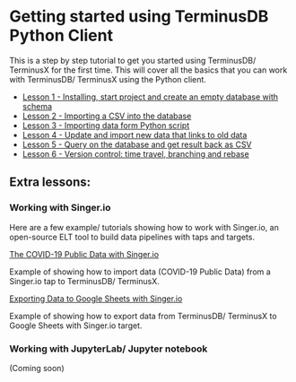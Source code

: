 # Getting started using TerminusDB Python Client

This is a step by step tutorial to get you started using TerminusDB/ TerminusX for the first time. This will cover all the basics that you can work with TerminusDB/ TerminusX using the Python client.

- [Lesson 1 - Installing, start project and create an empty database with schema](lesson_1.md)
- [Lesson 2 - Importing a CSV into the database](lesson_2.md)
- [Lesson 3 - Importing data form Python script](lesson_3.md)
- [Lesson 4 - Update and import new data that links to old data](lesson_4.md)
- [Lesson 5 - Query on the database and get result back as CSV](lesson_5.md)
- [Lesson 6 - Version control: time travel, branching and rebase](lesson_6.md)

## Extra lessons:

### Working with Singer.io

Here are a few example/ tutorials showing how to work with Singer.io, an open-source ELT tool to build data pipelines with taps and targets.

[The COVID-19 Public Data with Singer.io](https://github.com/terminusdb/terminusdb-tutorials/tree/master/covid_data/README.md)

Example of showing how to import data (COVID-19 Public Data) from a Singer.io tap to TerminusDB/ TerminusX.

[Exporting Data to Google Sheets with Singer.io](https://github.com/terminusdb/terminusdb-tutorials/tree/master/google_sheets/README.md)

Example of showing how to export data from TerminusDB/ TerminusX to Google Sheets with Singer.io target.


### Working with JupyterLab/ Jupyter notebook
(Coming soon)
